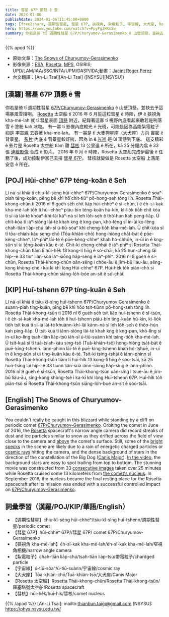 ```yaml
---
title: 彗星 67P 頂懸 ê 雪
date: 2024-01-06
publishdate: 2024-01-06T11:45:00+0800
tags: [free2share, 週期性彗星, 彗星 67P, 狹視角, 紮電粒子, 宇宙線, 大犬座, Rosetta 太空船, 彗核]
hero: https://www.youtube.com/watch?v=PpyPgJHKxSw
summary: 你若是徛 tī 週期性彗星 67P/Churyumov-Gerasimenko ê 山壁頂懸，並袂去予這場暴風雪擋咧。
---
```


{{% apod %}}

- 原始文章：[The Snows of Churyumov-Gerasimenko](https://apod.nasa.gov/apod/ap240106.html)
- 影像來源：[ESA](http://www.esa.int/), [Rosetta](http://rosetta.esa.int/), [MPS](http://www.mps.mpg.de/en), OSIRIS; UPD/LAM/IAA/SSO/INTA/UPM/DASP/IDA;動畫：[Jacint Roger Perez](https://twitter.com/landru79)
- 台文翻譯：[An-Li Tsai][An-Li Tsai] ([NSYSU][NSYSU])

## [漢羅] 彗星 67P 頂懸 ê 雪
你若是徛 tī 週期性彗星 [67P/Churyumov-Gerasimenko][67P/Churyumov-Gerasimenko 1] ê 山壁頂懸，並袂去予這場暴風雪擋咧。
[Rosetta][Rosetta] 太空船 tī 2016 年 6 月踅這粒彗星 ê 時陣，伊 ê 狹視角 kha-mé-lah 就 tī 彗星表面 [頂懸][above] 附近，紀錄著這寡 tī 視野內底看起來敢若是咧落雪 ê 塗粉 kah 冰粒。
有一寡 tī 影像內底較光 ê 光斑，可能是因為高能紮電粒子 抑是 [宇宙線][cosmic rays] 去舂著 kha-mé-lah。
有一寡是 tī 大隻狗星座（[大犬座][Canis Major]）方向 實密 ê 背景星。
[影片][In the video] 內底 ê 背景星較好揣，因為 in ê [光巡][bright specks] 是 ùi 頂懸到下底。
這支精彩 ê 影片是 Rosetta 太空船 tiàm 離 [彗核][the comet's nucleus] 13 公里遠 ê 所在，kā 25 分鐘內翕 ê 33 張 [連紲影像][consecutive images] 合成 ê 影片。
2016 年 9 月 ê 時陣，Rosetta 太空船完成伊最後 ê 任務了後，成功控制伊家己去挵 [彗星 67P][67P/Churyumov-Gerasimenko 2]。
彗核就變做是 Rosetta 太空船 上落尾安息 ê 所在。

## [POJ] Hūi-chheⁿ 67P téng-koân ê Seh
Lí nā-sī khiā tī chiu-kî-sèng hūi-chheⁿ 67P/Churyumov Gerasimenko ê soaⁿ-piah téng-koân, pēng bē khì hō͘ chit-tiûⁿ pō-hong-seh tòng lih.
Rosetta Thài-khong-chûn tī 2016 nî 6 goe̍h se̍h chit lia̍p hūi-chheⁿ ê sî-chūn, i ê e̍h-sī-kak kha-mé-lah to̍h tī hūi-chheⁿ piáu-bīn téng-koân hù-kīn, kì-lio̍k tio̍h chit kóa tī sī-iá lāi-té khòaⁿ-khí-lâi káⁿ-nā sī leh lo̍h-seh ê thô͘-hún kah peng-lia̍p.
Ū chi̍t-kóa tī iáⁿ-siōng lāi-té khah kng ê kng-pan, khó-lêng sī in-ūi ko-lêng chah-tiān lia̍p-chú ia̍h-sī ú-tiū-sòaⁿ khì cheng-tio̍h kha-mé-lah.
Ū chi̍t-kóa sī tī tōa-chiah-káu seng-chō (Tōa-khián-chō) hong-hiòng cha̍t-ba̍t ê pōe-kéng-chheⁿ.
Iáⁿ-phìⁿ lāi-té ê pōe-kéng-chheⁿ khah hó-chhōe, in-ūi in ê kng-sûn sī ùi téng-koân kàu ē-té.
Chit-ki cheng-chhái ê iáⁿ-phìⁿ sī Rosetta Thài-khong-chûn tiàm lī hūi-he̍k 13 kong-lí hn̄g ê só͘-chāi, kā 25 hun-cheng lāi hip--ê 33 tiuⁿ liân-sòa iáⁿ-siōng ha̍p-sêng ê iáⁿ-phìⁿ.
2016 nî 9 goe̍h ê sî-chūn, Rosetta Thài-khong-chûn oân-sêng i chòe-āu ê jīm-bū liáu-āu, sêng-kong khòng-chè i ka-kī khì lòng Hūi-chheⁿ 67P.
Hūi-he̍k to̍h piàn-chò sī Rosetta Thài-khong-chûn siāng-lo̍h-bóe an-sit ê só͘-chāi.

## [KIP] Huī-tshenn 67P tíng-kuân ê Seh
Lí nā-sī khiā tī tsiu-kî-sìng huī-tshenn 67P/Churyumov Gerasimenko ê suann-piah tíng-kuân, pīng bē khì hōo tsit-tiûnn pō-hong-seh tòng lih.
Rosetta Thài-khong-tsûn tī 2016 nî 6 gue̍h se̍h tsit lia̍p huī-tshenn ê sî-tsūn, i ê e̍h-sī-kak kha-mé-lah to̍h tī huī-tshenn piáu-bīn tíng-kuân hù-kīn, kì-lio̍k tio̍h tsit kuá tī sī-iá lāi-té khuànn-khí-lâi kánn-nā sī leh lo̍h-seh ê thôo-hún kah ping-lia̍p.
Ū tsi̍t-kuá tī iánn-siōng lāi-té khah kng ê kng-pan, khó-lîng sī in-uī ko-lîng tsah-tiān lia̍p-tsú ia̍h-sī ú-tiū-suànn khì tsing-tio̍h kha-mé-lah.
Ū tsi̍t-kuá sī tī tuā-tsiah-káu sing-tsō (Tuā-khián-tsō) hong-hiòng tsa̍t-ba̍t ê puē-kíng-tshenn.
Iánn-phìnn lāi-té ê puē-kíng-tshenn khah hó-tshuē, in-uī in ê kng-sûn sī uì tíng-kuân kàu ē-té.
Tsit-ki tsing-tshái ê iánn-phìnn sī Rosetta Thài-khong-tsûn tiàm lī huī-hi̍k 13 kong-lí hn̄g ê sóo-tsāi, kā 25 hun-tsing lāi hip--ê 33 tiunn liân-suà iánn-siōng ha̍p-sîng ê iánn-phìnn.
2016 nî 9 gue̍h ê sî-tsūn, Rosetta Thài-khong-tsûn uân-sîng i tsuè-āu ê jīm-bū liáu-āu, sîng-kong khòng-tsè i ka-kī khì lòng Huī-tshenn 67P.
Huī-hi̍k to̍h piàn-tsò sī Rosetta Thài-khong-tsûn siāng-lo̍h-bué an-sit ê sóo-tsāi.

## [English] The Snows of Churyumov-Gerasimenko
You couldn't really be caught in this blizzard while standing by a cliff on periodic comet [67P/Churyumov-Gerasimenko][67P/Churyumov-Gerasimenko 1].
Orbiting the comet in June of 2016, the [Rosetta][Rosetta] spacecraft's narrow angle camera did record streaks of dust and ice particles similar to snow as they drifted across the field of view close to the camera and [above][above] the comet's surface.
Still, some of the [bright specks][bright specks] in the scene are likely due to a rain of energetic charged particles or [cosmic rays][cosmic rays] hitting the camera, and the dense background of stars in the direction of the constellation of the Big Dog ([Canis Major][Canis Major]).
[In the video][In the video], the background stars are easy to spot trailing from top to bottom.
The stunning movie was constructed from 33 [consecutive images][consecutive images] taken over 25 minutes while Rosetta cruised some 13 kilometers from [the comet's nucleus][the comet's nucleus].
In September 2016, the nucleus became the final resting place for the Rosetta spacecraft after its mission was ended with a successful controlled impact on [67P/Churyumov-Gerasimenko][67P/Churyumov-Gerasimenko 2].

## 詞彙學習（漢羅/POJ/KIP/華語/English）
- 【週期性彗星】chiu-kî-sèng hūi-chheⁿ/tsiu-kî-sìng huī-tshenn/週期性彗星/periodic comet
- 【彗星 67P】hūi-chheⁿ 67P//彗星 67P/ comet 67P/Churyumov-Gerasimenko
- 【狹視角 kha-mé-lah】e̍h-sī-kak kha-mé-lah/e̍h-sī-kak kha-mé-lah/窄視角相機/narrow angle camera
- 【紮電粒子】chah-tiān lia̍p-chú/tsah-tiān lia̍p-tsú/帶電粒子/chardged particle
- 【宇宙線】ú-tiū-sòaⁿ/ú-tiū-suànn/宇宙線/cosmic ray
- 【大犬座】Tōa-khián-chō/Tuā-khián-tsō/大犬座/Canis Major
- 【Rosetta 太空船】Rosetta Thài-khong-chûn/Rosetta Thài-khong-tsûn/羅塞塔號太空船/Rosetta spacecraft
- 【彗核】hūi-he̍k/huī-hi̍k/彗核/comet nucleus

{{% /apod %}}
[An-Li Tsai]: mailto:thianbun.taigi@gmail.com
[NSYSU]: https://phys.nsysu.edu.tw/

[copyright]: https://apod.nasa.gov/apod/fap/lib/about_apod.html#srapply
[License]: https://creativecommons.org/licenses/by/3.0/

[67P/Churyumov-Gerasimenko 1]:https://solarsystem.nasa.gov/asteroids-comets-and-meteors/comets/67p-churyumov-gerasimenko/in-depth/
[Rosetta]:https://www.esa.int/Science_Exploration/Space_Science/Rosetta
[above]:https://apod.nasa.gov/apod/ap170331.html
[bright specks]:https://www.newscientist.com/article/2167224-amazing-gif-shows-dust-and-cosmic-rays-raining-down-on-comet-67p/
[cosmic rays]:https://www.nasa.gov/press-release/goddard/2016/ace-cosmic-ray
[Canis Major]:https://en.wikipedia.org/wiki/Canis_Major
[In the video]:https://apod.nasa.gov/apod/image/1804/RosettaOsirisC67P_JacintRoger.gif
[consecutive images]:https://imagearchives.esac.esa.int/index.php?/category/410/start-72#top
[the comet's nucleus]:https://apod.nasa.gov/apod/ap200127.html
[67P/Churyumov-Gerasimenko 2]:https://apod.nasa.gov/apod/ap211113.html
